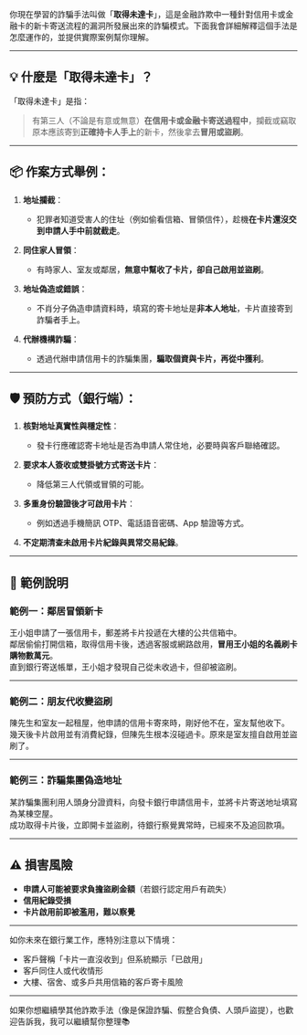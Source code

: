 你現在學習的詐騙手法叫做「**取得未達卡**」，這是金融詐欺中一種針對信用卡或金融卡的新卡寄送流程的漏洞所發展出來的詐騙模式。下面我會詳細解釋這個手法是怎麼運作的，並提供實際案例幫你理解。

---

## 💡 什麼是「取得未達卡」？

「取得未達卡」是指：

> 有第三人（不論是有意或無意）**在信用卡或金融卡寄送過程中**，攔截或竊取原本應該寄到**正確持卡人手上**的新卡，然後拿去**冒用或盜刷**。

---

## 📦 作案方式舉例：

1. **地址攔截**：
   - 犯罪者知道受害人的住址（例如偷看信箱、冒領信件），趁機**在卡片還沒交到申請人手中前就截走**。
   
2. **同住家人冒領**：
   - 有時家人、室友或鄰居，**無意中幫收了卡片，卻自己啟用並盜刷**。

3. **地址偽造或錯誤**：
   - 不肖分子偽造申請資料時，填寫的寄卡地址是**非本人地址**，卡片直接寄到詐騙者手上。

4. **代辦機構詐騙**：
   - 透過代辦申請信用卡的詐騙集團，**騙取個資與卡片，再從中獲利**。

---

## 🛡️ 預防方式（銀行端）：

1. **核對地址真實性與穩定性**：
   - 發卡行應確認寄卡地址是否為申請人常住地，必要時與客戶聯絡確認。

2. **要求本人簽收或雙掛號方式寄送卡片**：
   - 降低第三人代領或冒領的可能。

3. **多重身份驗證後才可啟用卡片**：
   - 例如透過手機簡訊 OTP、電話語音密碼、App 驗證等方式。

4. **不定期清查未啟用卡片紀錄與異常交易紀錄**。

---

## 📄 範例說明

### 範例一：鄰居冒領新卡

王小姐申請了一張信用卡，郵差將卡片投遞在大樓的公共信箱中。  
鄰居偷偷打開信箱，取得信用卡後，透過客服或網路啟用，**冒用王小姐的名義刷卡購物數萬元**。  
直到銀行寄送帳單，王小姐才發現自己從未收過卡，但卻被盜刷。

---

### 範例二：朋友代收變盜刷

陳先生和室友一起租屋，他申請的信用卡寄來時，剛好他不在，室友幫他收下。  
幾天後卡片啟用並有消費紀錄，但陳先生根本沒碰過卡。原來是室友擅自啟用並盜刷了。

---

### 範例三：詐騙集團偽造地址

某詐騙集團利用人頭身分證資料，向發卡銀行申請信用卡，並將卡片寄送地址填寫為某棟空屋。  
成功取得卡片後，立即開卡並盜刷，待銀行察覺異常時，已經來不及追回款項。

---

## ⚠️ 損害風險

- **申請人可能被要求負擔盜刷金額**（若銀行認定用戶有疏失）
- **信用紀錄受損**
- **卡片啟用前即被濫用，難以察覺**

---

如你未來在銀行業工作，應特別注意以下情境：

- 客戶聲稱「卡片一直沒收到」但系統顯示「已啟用」
- 客戶同住人或代收情形
- 大樓、宿舍、或多戶共用信箱的客戶寄卡風險

---

如果你想繼續學其他詐欺手法（像是保證詐騙、假整合負債、人頭戶盜提），也歡迎告訴我，我可以繼續幫你整理📚